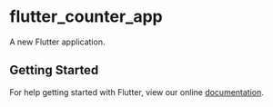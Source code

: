 # flutter_counter_app

A new Flutter application.

## Getting Started

For help getting started with Flutter, view our online
[documentation](https://flutter.io/).
